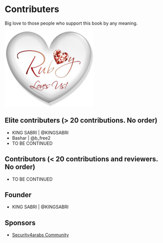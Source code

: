 # Contributers

Big love to those people who support this book by any meaning.

![](../images/other/Ruby_Loves_Us.jpg)

## Elite contributers (> 20 contributions. No order)
* KING SABRI | @KINGSABRI
* Bashar | @b_free2
* TO BE CONTINUED

## Contributors (< 20 contributions and reviewers. No order)
* TO BE CONTINUED

## Founder
* KING SABRI | @KINGSABRI


## Sponsors
* [Security4arabs Community](http://www.security4arabs.com/)
